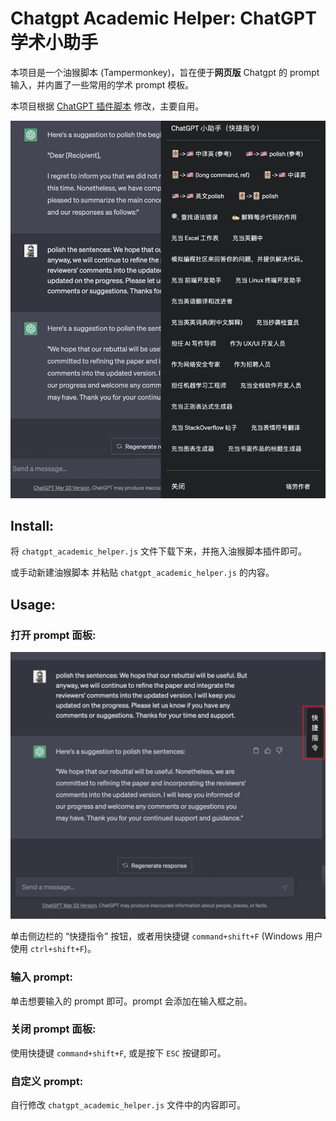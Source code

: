 # Chatgpt Academic Helper: ChatGPT 学术小助手

本项目是一个油猴脚本 (Tampermonkey)，旨在便于**网页版** Chatgpt 的 prompt 输入，并内置了一些常用的学术 prompt 模板。

本项目根据 [ChatGPT 插件脚本](https://github.com/winchesHe/chatGPT-prompt-scripts) 修改，主要自用。

![功能界面展示](figs/fig2.png)

<!-- <img src=figs/fig2.png alt="功能界面展示" width="500"> -->

## Install:

将 `chatgpt_academic_helper.js` 文件下载下来，并拖入油猴脚本插件即可。

或手动新建油猴脚本 并粘贴 `chatgpt_academic_helper.js` 的内容。

## Usage:

### 打开 prompt 面板:

![功能界面展示](figs/fig1.png)

<!-- <img src=figs/fig1.png alt="快捷指令按钮位置" width="500"> -->

单击侧边栏的 “快捷指令” 按钮，或者用快捷键 `command+shift+F` (Windows 用户使用 `ctrl+shift+F`)。

### 输入 prompt:

单击想要输入的 prompt 即可。prompt 会添加在输入框之前。

### 关闭 prompt 面板:

使用快捷键 `command+shift+F`, 或是按下 `ESC` 按键即可。

### 自定义 prompt:

自行修改 `chatgpt_academic_helper.js` 文件中的内容即可。
